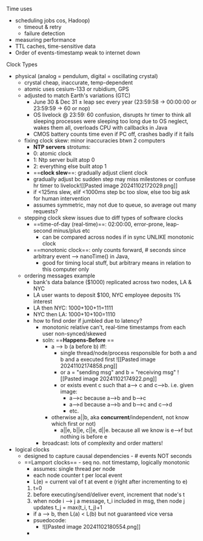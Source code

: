
Time uses
- scheduling jobs cos, Hadoop)
    - timeout & retry
    - failure detection
- measuring performance
- TTL caches, time-sensitive data
- Order of events-timestamp weak to internet down

Clock Types
- physical (analog = pendulum, digital = oscillating crystal)
    - crystal cheap, inaccurate, temp-dependent
    - atomic uses cesium-133 or rubidium, GPS
    - adjusted to match Earth's variations (GTC)
        - June 30 & Dec 31 ± leap sec every year (23:59:58 → 00:00:00 or 23:59:59 → 60 or nop)
        - OS livelock @ 23:59: 60 confusion, disrupts hr timer to think all sleeping processes were sleeping too long due to OS neglect, wakes them all, overloads CPU with callbacks in Java
        - CMOS battery counts time even if PC off, crashes badly if it fails
    - fixing clock skew: minor inaccuracies btwn 2 computers
        - **NTP servers** strotums:
        - 0: atomic clock
        - 1: Ntp server built atop 0
        - 2: everything else built atop 1
		- ==**clock slew**==: gradually adjust client clock
		- gradually adjust bc sudden step may miss milestones or confuse hr timer to livelock![[Pasted image 20241102172029.png]]
		- if <125ms slew, elif <1000ms step bc too slow, else too big ask for human intervention
		- assumes symmetric, may not due to queue, so average out many requests? 
	- stepping clock skew issues due to diff types of software clocks
		- ==time-of-day (real-time)==: 02:00:00, error-prone, leap-second minus/plus etc
			- can be compared across nodes if in sync UNLIKE monotonic clock 
		- ==monotonic clock==: only counts forward, # seconds since arbitrary event --> nanoTime() in Java,
			- good for timing local stuff, but arbitrary means in relation to this computer only
	- ordering messages example
		- bank's data balance ($1000) replicated across two nodes, LA & NYC
		- LA user wants to deposit $100, NYC employee deposits 1% interest
		- LA then NYC: $1000+$100+$11=$1111
		- NYC then LA: $1000+$10+$100=$1110
		- how to find order if jumbled due to latency?
			- monotonic relative can't, real-time timestamps from each user non-synced/skewed
			- soln: ==**Happens-Before** ==
				- a --> b (a before b) iff:
					- single thread/node/process responsible for both a and b and a executed first
					![[Pasted image 20241102174858.png]]
					- or a = "sending msg" and b = "receiving msg"
					![[Pasted image 20241102174922.png]]
					- or exists event c such that a--> c and c-->b.  i.e. given image:
						- a-->c because a-->b and b-->c
						- a-->d because a-->b and b-->c and c-->d
						- etc. 
				- otherwise a||b, aka **concurrent**/independent,  not know which first or not)
					- a||e,  b||e,  c||e, d||e.  because all we know is e-->f but nothing is before e
			- broadcast: lots of complexity and order matters!
- logical clocks
	- designed to capture causal dependencies - # events NOT seconds
	- ==Lamport clocks== - seq no. not timestamp, logically monotonic 
		- assumes: single thread per node
		- each node counter t per local event
		- L(e) = current val of t at event e (right after incrementing to e)
		 1. t=0 
		 2. before executing/send/deliver event, increment that node's t
		 3. when node i --> j a message, t_i included in msg, then node j updates t_j = max(t_i, t_j)+1
		- if a --> b,  then L(a) < L(b) but not guaranteed vice versa
		- psuedocode:
			- ![[Pasted image 20241102180554.png]]
		- 